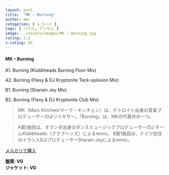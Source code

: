 ```yaml
---
layout: post
title:  "MK – Burning"
author: mmr
categories: [ レコード ]
tags: [ ハウス, アンセム ]
image: ../assets/images/MK – Burning.jpg
rating: 3.5
v-rating: VG
---
```


#### MK – Burning

A1. Burning (Klubbheads Burning Floor Mix)

A2. Burning (Flexy & DJ Kryptonite Teck-splosion Mix)

B1. Burning (Sharam Jey Mix)

B2. Burning (Flexy & DJ Kryptonite Club Mix)

> MK（Marc Kinchen/マーク・キンチェン）は、デトロイト出身の音楽プロデューサー/DJ/リミキサー。「Burning」は、MKの代表作の一つ。

> A面1曲目は、オランダ出身のダンスミュージックプロデューサー/DJ チームKlubbheads（クラブヘッズ）によるremix。
B面1曲目は、ドイツ在住のイラン人DJ/プロデューサーSharam Jeyによるremix。

[メルカリで購入](https://jp.mercari.com/item/m33103665790)

<div class="mt-4 mb-4 d-flex align-items-center">
<strong class="mr-1">盤質: VG</strong>
</div>
<div class="mt-4 mb-4 d-flex align-items-center">
<strong class="mr-1">ジャケット: VG</strong>
</div>
